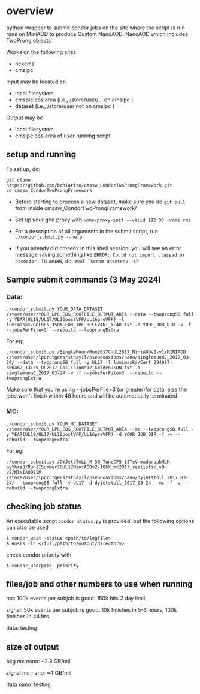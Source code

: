 # overview

python wrapper to submit condor jobs on the site where the script is run
runs on MiniAOD to produce Custom NanoAOD. NanoAOD which includes TwoProng objects

Works on the following sites
* hexcms
* cmslpc

Input may be located on
* local filesystem
* cmsplc eos area (i.e., /store/user/... on cmslpc )
* dataset (i.e., /store/user not on cmslpc )

Output may be
* local filesystem
* cmslpc eos area of user running script

## setup and running 

To set up, do: 
```
git clone https://github.com/bchiarito/cmssw_CondorTwoProngFramework.git
cd cmssw_CondorTwoProngFramework
```

* Before starting to process a new dataset, make sure you do ```git pull``` from inside cmssw_CondorTwoProngFramework/

* Set up your grid proxy with ```voms-proxy-init --valid 192:00 -voms cms```

* For a description of all arguments in the submit script, run ```./condor_submit.py --help```

* If you already did cmsenv in this shell session, you will see an error message saying something like ```ERROR: Could not import classad or htcondor.``` To unset, do: 
```eval `scram unsetenv -sh```

## Sample submit commands (3 May 2024)

### Data: 
```
./condor_submit.py YOUR_DATA_DATASET /store/user/YOUR_LPC_EOS_ROOTFILE_OUTPUT_AREA --data --twoprongSB full -y YEAR(UL18/UL17/UL16postVFP/UL16preVFP) -l lumimasks/GOLDEN_JSON_FOR_THE_RELEVANT_YEAR.txt -d YOUR_JOB_DIR -v -f --jobsPerFile=3  --rebuild --twoprongExtra
```

For eg:
```
./condor_submit.py /SingleMuon/Run2017C-UL2017_MiniAODv2-v1/MINIAOD /store/user/lpcrutgers/sthayil/pseudoaxions/nano/singlemuonC_2017_03-24/ --data --twoprongSB full -y UL17 -l lumimasks/Cert_294927-306462_13TeV_UL2017_Collisions17_GoldenJSON.txt -d singlemuonC_2017_03-24 -v -f --jobsPerFile=3  --rebuild --twoprongExtra
```
Make sure that you're using --jobsPerFile=3 (or greater)for data, else the jobs won't finish within 48 hours and will be automatically terminated

### MC:
```
./condor_submit.py YOUR_MC_DATASET /store/user/YOUR_LPC_EOS_ROOTFILE_OUTPUT_AREA --mc --twoprongSB full -y YEAR(UL18/UL17/UL16postVFP/UL16preVFP) -d YOUR_JOB_DIR -f -v --rebuild --twoprongExtra
```

For eg:
```
./condor_submit.py /DYJetsToLL_M-50_TuneCP5_13TeV-madgraphMLM-pythia8/RunIISummer20UL17MiniAODv2-106X_mc2017_realistic_v9-v2/MINIAODSIM /store/user/lpcrutgers/sthayil/pseudoaxions/nano/dyjetstoll_2017_03-24/ --twoprongSB full -y UL17 -d dyjetstoll_2017_03-24 --mc -f -v --rebuild --twoprongExtra
```

## checking job status

An executable script ``condor_status.py`` is provided, but the following options can also be used
```
$ condor_wait -status <path/to/logfile>
$ eosls -lh </full/path/to/output/directory>
```
check condor priority with
```
$ condor_userprio -priority
```
## files/job and other numbers to use when running

mc: 100k events per subjob is good. 150k hits 2 day limit

signal: 50k events per subjob is good. 10k finishes in 5-6 hours, 100k finishes in 44 hrs

data: testing

## size of output

bkg mc nano: ~2.8 GB/mil

signal mc nano: ~4 GB/mil

data nano: testing
